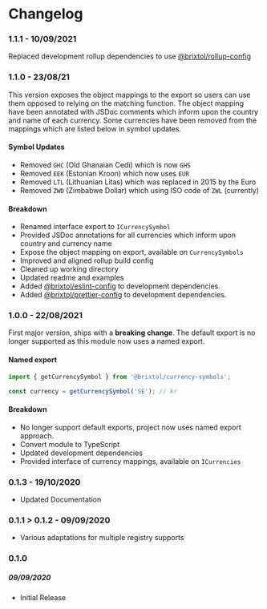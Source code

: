 # Changelog

### 1.1.1 - 10/09/2021

Replaced development rollup dependencies to use [@brixtol/rollup-config](https://github.com/BRIXTOL/rollup-config)

### 1.1.0 - 23/08/21

This version exposes the object mappings to the export so users can use them opposed to relying on the matching function. The object mapping have been annotated with JSDoc comments which inform upon the country and name of each currency. Some currencies have been removed from the mappings which are listed below in symbol updates.

#### Symbol Updates

- Removed `GHC` (Old Ghanaian Cedi) which is now `GHS`
- Removed `EEK` (Estonian Kroon) which now uses `EUR`
- Removed `LTL` (Lithuanian Litas) which was replaced in 2015 by the Euro
- Removed `ZWD` (Zimbabwe Dollar) which using ISO code of `ZWL` (currently)

#### Breakdown

- Renamed interface export to `ICurrencySymbol`
- Provided JSDoc annotations for all currencies which inform upon country and currency name
- Expose the object mapping on export, available on `CurrencySymbols`
- Improved and aligned rollup build config
- Cleaned up working directory
- Updated readme and examples
- Added [@brixtol/eslint-config](https://github.com/BRIXTOL/eslint-config) to development dependencies.
- Added [@brixtol/prettier-config](https://github.com/BRIXTOL/prettier-config) to development dependencies.

### 1.0.0 - 22/08/2021

First major version, ships with a **breaking change**. The default export is no longer supported as this module now uses a named export.

#### Named export

```js
import { getCurrencySymbol } from '@brixtol/currency-symbols';

const currency = getCurrencySymbol('SE'); // kr
```

#### Breakdown

- No longer support default exports, project now uses named export approach.
- Convert module to TypeScript
- Updated development dependencies
- Provided interface of currency mappings, available on `ICurrencies`

### 0.1.3 - 19/10/2020

- Updated Documentation

### 0.1.1 > 0.1.2 - 09/09/2020

- Various adaptations for multiple registry supports

### 0.1.0

##### 09/09/2020

- Initial Release
